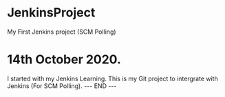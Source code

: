 # JenkinsProject
My First Jenkins project (SCM Polling)
# 14th October 2020.
I started with my Jenkins Learning.
This is my Git project to intergrate with Jenkins (For SCM Polling).
--- END ---
